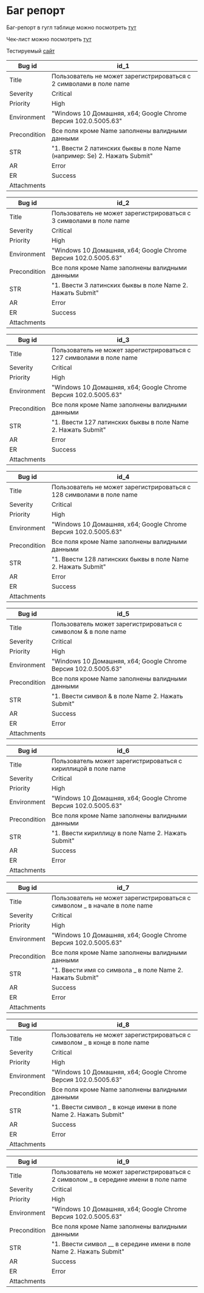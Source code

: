# Баг репорт

Баг-репорт в гугл таблице можно посмотреть [тут](https://docs.google.com/spreadsheets/d/1iRX1jJms1YhJvqEwGJ7zfAim3oLOC9q1uMbZZfd6K0A/edit#gid=657581858)

Чек-лист можно посмотреть [тут](https://github.com/sbrownbear/qa_practice/blob/main/checklist_form_testing.md)

Тестируемый [сайт](http://itcareer.pythonanywhere.com/)

Bug id | id_1
---|---
Title|	Пользователь не может зарегистрироваться с 2 символами в поле name
Severity|	Critical
Priority|	High
Environment	|"Windows 10 Домашняя, x64; Google Chrome Версия 102.0.5005.63"
Precondition|	Все поля кроме Name заполнены валидными данными
STR	|"1. Ввести 2 латинских быквы в поле Name (например: Se) 2. Нажать Submit"
AR	|Error
ER	|Success
Attachments |
	
	
Bug id|	id_2
---|---
Title|	Пользователь не может зарегистрироваться с 3 символами в поле name
Severity|	Critical
Priority|	High
Environment|	"Windows 10 Домашняя, x64; Google Chrome Версия 102.0.5005.63"
Precondition|	Все поля кроме Name заполнены валидными данными
STR|	"1. Ввести 3 латинских быквы в поле Name 2. Нажать Submit"
AR|	Error
ER|	Success
Attachments	|
	
	
Bug id|	id_3
---|---
Title|	Пользователь не может зарегистрироваться с 127 символами в поле name
Severity|	Critical
Priority|	High
Environment|	"Windows 10 Домашняя, x64; Google Chrome Версия 102.0.5005.63"
Precondition|	Все поля кроме Name заполнены валидными данными
STR	|"1. Ввести 127 латинских быквы в поле Name 2. Нажать Submit"
AR|	Error
ER|	Success
Attachments	|

Bug id|	id_4
---|---
Title|	Пользователь не может зарегистрироваться с 128 символами в поле name
Severity	|Critical
Priority|	High
Environment	|"Windows 10 Домашняя, x64; Google Chrome Версия 102.0.5005.63"
Precondition|	Все поля кроме Name заполнены валидными данными
STR|	"1. Ввести 128 латинских быквы в поле Name 2. Нажать Submit"
AR	|Error
ER	|Success
Attachments	|
	
	
Bug id|	id_5
---|---
Title	|Пользователь может зарегистрироваться с символом & в поле name
Severity|	Critical
Priority|	High
Environment	|"Windows 10 Домашняя, x64; Google Chrome Версия 102.0.5005.63"
Precondition|	Все поля кроме Name заполнены валидными данными
STR	|"1. Ввести символ & в поле Name 2. Нажать Submit"
AR|	Success
ER|	Error
Attachments	|
	
	
Bug id	|id_6
---|---
Title|	Пользователь может зарегистрироваться с кириллицой в поле name
Severity|	Critical
Priority	|High
Environment|	"Windows 10 Домашняя, x64; Google Chrome Версия 102.0.5005.63"
Precondition|	Все поля кроме Name заполнены валидными данными
STR|	"1. Ввести кириллицу в поле Name 2. Нажать Submit"
AR|	Success
ER|	Error
Attachments|	
	
	
Bug id|	id_7
---|---
Title	|Пользователь не может зарегистрироваться с символом _ в начале в поле name
Severity|	Critical
Priority|	High
Environment|	"Windows 10 Домашняя, x64; Google Chrome Версия 102.0.5005.63"
Precondition|	Все поля кроме Name заполнены валидными данными
STR|	"1. Ввести имя со символа _ в поле Name 2. Нажать Submit"
AR	|Success
ER|	Error
Attachments	|
	
	
Bug id|	id_8
---|---
Title|	Пользователь не может зарегистрироваться с символом _ в конце в поле name
Severity|	Critical
Priority|	High
Environment	|"Windows 10 Домашняя, x64; Google Chrome Версия 102.0.5005.63"
Precondition|	Все поля кроме Name заполнены валидными данными
STR|	"1. Ввести символ _ в конце имени в поле Name 2. Нажать Submit"
AR|	Success
ER|	Error
Attachments	|
	
	
Bug id|	id_9
---|---
Title|	Пользователь не может зарегистрироваться с 2 символом _ в середине имени в поле name
Severity|	Critical
Priority|	High
Environment	|"Windows 10 Домашняя, x64; Google Chrome Версия 102.0.5005.63"
Precondition|	Все поля кроме Name заполнены валидными данными
STR	|"1. Ввести символ __ в середине имени в поле Name 2. Нажать Submit"
AR|	Success
ER	|Error
Attachments	|